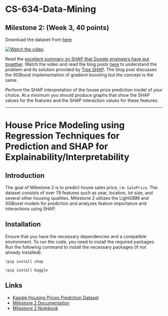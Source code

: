 # CS-634-Data-Mining

## Milestone 2: (Week 3, 40 points)

Download the dataset from [here](https://www.kaggle.com/competitions/house-prices-advanced-regression-techniques/overview)

[![Watch the video](https://img.youtube.com/vi/-taOhqkiuIo/0.jpg)](https://youtu.be/-taOhqkiuIo)

Read the [excellent summary on SHAP that Google engineers have put together](https://storage.googleapis.com/cloud-ai-whitepapers/AI%20Explainability%20Whitepaper.pdf). Watch the video and read the blog posts [here](https://towardsdatascience.com/interpretable-machine-learning-with-xgboost-9ec80d148d27) to understand the problem and its solution provided by [Tree SHAP](https://proceedings.neurips.cc/paper/2017/hash/8a20a8621978632d76c43dfd28b67767-Abstract.html). The blog post discusses the XGBoost implementation of gradient boosting but the concept is the same.

Perform the SHAP interpretation of the house price prediction model of your choice. At a minimum you should produce graphs that show the SHAP values for the features and the SHAP interaction values for these features.

---

# House Price Modeling using Regression Techniques for Prediction and SHAP for Explainability/Interpretability 

## Introduction

The goal of Milestone 2 is to predict house sales price, i.e. `SalePrice`. The dataset consists of over 79 features such as year, location, lot size, and several other housing qualities. Milestone 2 utilizes the LightGBM and XGBoost models for prediction and analyzes feature importance and interactions using SHAP.

## Installation

Ensure that you have the necessary dependencies and a compatible environment. To run the code, you need to install the required packages. Run the following command to install the necessary packages (if not already installed):

```
!pip install shap
```

```
!pip install Kaggle
```

## Links

- [Kaggle Housing Prices Prediction Dataset](https://www.kaggle.com/competitions/house-prices-advanced-regression-techniques/overview)
- [Milestone 2 Documentation](https://github.com/GHcpv24/CS-634-Data-Mining/blob/milestone-2/docs/Milestone2Documentation.md)
- [Milestone 2 Notebook](https://github.com/GHcpv24/CS-634-Data-Mining/blob/milestone-2/CS634_CVega_Milestone2.ipynb)
